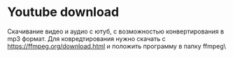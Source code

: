 # Youtube download

Скачивание видео и аудио с ютуб, с возможностью конвертирования в mp3 формат. Для ковредтирования нужно скачать с https://ffmpeg.org/download.html и положить программу в папку ffmpeg\
